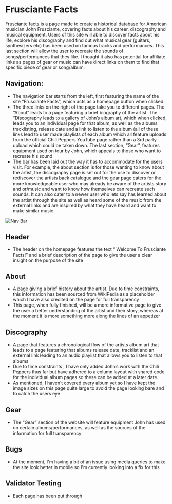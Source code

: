 # Frusciante Facts

Frusciante facts is a page made to create a historical database for American musician John Frusciante, covering facts about his career, discography and musical equipment.
Users of this site will able to discover facts about his life, explore his discography and find out what musical gear (guitars, synthesizers etc) has been used on famous tracks and performances. This last section will allow the user to recreate the sounds of songs/performances that they like. I thought it also has potential for affiliate links as pages of gear or music can have direct links on them to find that specific piece of gear or song/album.

## Navigation:

- The navigation bar starts from the left, first featuring the name of the site “Frusciante Facts”, which acts as a homepage button when clicked
- The three links on the right of the page take you to different pages. The “About” leads to a page featuring a brief biography of the artist. The “Discography leads to a gallery of John’s album art, which when clicked, leads you to an individual page for that album, as well as the albums tracklisting, release date and a link to listen to the album (all of these links lead to user made playlists of each album which all feature uploads from the official Chili Peppers YouTube page rather than a 3rd party upload which could be taken down. The last section, “Gear”, features equipment used on tour by John, which appeals to those who want to recreate his sound
- The bar has been laid out the way it has to accommodate for the users visit. For example, the about section is for those wanting to know about the artist, the discography page is set out for the use to discover or rediscover the artists back catalogue and the gear page caters for the more knowledgeable user who may already be aware of the artists story and or/music and want to know how themselves can recreate such sounds. It can also cater to a newer user who lets say has learned about the artist through the site as well as heard some of the music from the external links and are inspired by what they have heard and want to make similar music

![Nav Bar](/workspace/portfolio-one/markdown-images/nav.png)

## Header

- 	The header on the homepage features the text “ Welcome To Frusciante Facts!”  and a brief description of the page to give the user a clear insight on the purpose of the site

## About 

- 	A page giving a brief history about the artist. Due to time constraints, this information has been sourced from WikiPedia as a placeholder which I have also credited on the page for full transparency 
- 	This page, when fully finished, will be a more informative page to give the user a better understanding of the artist and their story, whereas at the moment it is more something more along the lines of an appetizer


## Discography

-	A page that features a chronological flow of the artists album art that leads to a page featuring that albums release date, tracklist and an external link leading to an audio playlist that allows you to listen to that albums
-	Due to time constraints , I have only added John’s work with the Chili Peppers thus far but have adhered to a column layout with shared code for the individual album pages so these can be added at a later date. 
-	As mentioned, I haven’t covered every album yet so I have kept the image sizes on this page quite large to avoid the page looking bare and to catch the users eye

## Gear

-	The “Gear” section of the website will feature equipment John has used on certain albums/performances, as well as the sources of the information for full transparency

## Bugs

- At the moment, I'm having a bit of an issue using media queries to make the site look better in mobile so I'm currently looking into a fix for this

## Validator Testing

- Each page has been put through

